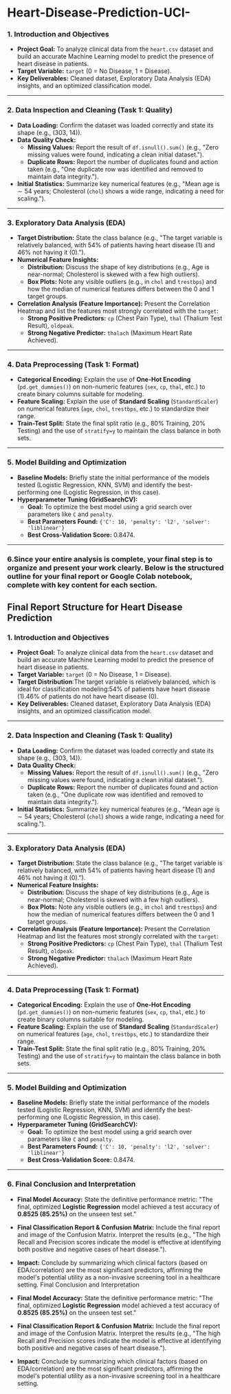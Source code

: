 # Heart-Disease-Prediction-UCI-

### 1. Introduction and Objectives

* **Project Goal:** To analyze clinical data from the `heart.csv` dataset and build an accurate Machine Learning model to predict the presence of heart disease in patients.
* **Target Variable:** `target` (0 = No Disease, 1 = Disease).
* **Key Deliverables:** Cleaned dataset, Exploratory Data Analysis (EDA) insights, and an optimized classification model.

***

### 2. Data Inspection and Cleaning (Task 1: Quality)

* **Data Loading:** Confirm the dataset was loaded correctly and state its shape (e.g., (303, 14)).
* **Data Quality Check:**
    * **Missing Values:** Report the result of `df.isnull().sum()` (e.g., "Zero missing values were found, indicating a clean initial dataset.").
    * **Duplicate Rows:** Report the number of duplicates found and action taken (e.g., "One duplicate row was identified and removed to maintain data integrity.").
* **Initial Statistics:** Summarize key numerical features (e.g., "Mean age is $\sim54$ years; Cholesterol (`chol`) shows a wide range, indicating a need for scaling.").

***

### 3. Exploratory Data Analysis (EDA)

* **Target Distribution:** State the class balance (e.g., "The target variable is relatively balanced, with $54\%$ of patients having heart disease (1) and $46\%$ not having it (0).").
* **Numerical Feature Insights:**
    * **Distribution:** Discuss the shape of key distributions (e.g., Age is near-normal; Cholesterol is skewed with a few high outliers).
    * **Box Plots:** Note any visible outliers (e.g., in `chol` and `trestbps`) and how the median of numerical features differs between the $0$ and $1$ target groups.
* **Correlation Analysis (Feature Importance):** Present the Correlation Heatmap and list the features most strongly correlated with the `target`:
    * **Strong Positive Predictors:** `cp` (Chest Pain Type), `thal` (Thalium Test Result), `oldpeak`.
    * **Strong Negative Predictor:** `thalach` (Maximum Heart Rate Achieved).

***

### 4. Data Preprocessing (Task 1: Format)

* **Categorical Encoding:** Explain the use of **One-Hot Encoding** (`pd.get_dummies()`) on non-numeric features (`sex`, `cp`, `thal`, etc.) to create binary columns suitable for modeling.
* **Feature Scaling:** Explain the use of **Standard Scaling** (`StandardScaler`) on numerical features (`age`, `chol`, `trestbps`, etc.) to standardize their range.
* **Train-Test Split:** State the final split ratio (e.g., $80\%$ Training, $20\%$ Testing) and the use of `stratify=y` to maintain the class balance in both sets.

***

### 5. Model Building and Optimization

* **Baseline Models:** Briefly state the initial performance of the models tested (Logistic Regression, KNN, SVM) and identify the best-performing one (Logistic Regression, in this case).
* **Hyperparameter Tuning (GridSearchCV):**
    * **Goal:** To optimize the best model using a grid search over parameters like `C` and `penalty`.
    * **Best Parameters Found:** `{'C': 10, 'penalty': 'l2', 'solver': 'liblinear'}`
    * **Best Cross-Validation Score:** $0.8474$.

***

### 6.Since your entire analysis is complete, your final step is to organize and present your work clearly. Below is the structured outline for your final report or Google Colab notebook, complete with key content for each section.

## Final Report Structure for Heart Disease Prediction

### 1. Introduction and Objectives

* **Project Goal:** To analyze clinical data from the `heart.csv` dataset and build an accurate Machine Learning model to predict the presence of heart disease in patients.
* **Target Variable:** `target` (0 = No Disease, 1 = Disease).
* **Target Distribution**:The target variable is relatively balanced, which is ideal for classification modeling:$54\%$ of patients have heart disease ($1$).$46\%$ of patients do not have heart disease ($0$).
* **Key Deliverables:** Cleaned dataset, Exploratory Data Analysis (EDA) insights, and an optimized classification model.

***

### 2. Data Inspection and Cleaning (Task 1: Quality)

* **Data Loading:** Confirm the dataset was loaded correctly and state its shape (e.g., (303, 14)).
* **Data Quality Check:**
    * **Missing Values:** Report the result of `df.isnull().sum()` (e.g., "Zero missing values were found, indicating a clean initial dataset.").
    * **Duplicate Rows:** Report the number of duplicates found and action taken (e.g., "One duplicate row was identified and removed to maintain data integrity.").
* **Initial Statistics:** Summarize key numerical features (e.g., "Mean age is $\sim54$ years; Cholesterol (`chol`) shows a wide range, indicating a need for scaling.").

***

### 3. Exploratory Data Analysis (EDA)

* **Target Distribution:** State the class balance (e.g., "The target variable is relatively balanced, with $54\%$ of patients having heart disease (1) and $46\%$ not having it (0).").
* **Numerical Feature Insights:**
    * **Distribution:** Discuss the shape of key distributions (e.g., Age is near-normal; Cholesterol is skewed with a few high outliers).
    * **Box Plots:** Note any visible outliers (e.g., in `chol` and `trestbps`) and how the median of numerical features differs between the $0$ and $1$ target groups.
* **Correlation Analysis (Feature Importance):** Present the Correlation Heatmap and list the features most strongly correlated with the `target`:
    * **Strong Positive Predictors:** `cp` (Chest Pain Type), `thal` (Thalium Test Result), `oldpeak`.
    * **Strong Negative Predictor:** `thalach` (Maximum Heart Rate Achieved).

***

### 4. Data Preprocessing (Task 1: Format)

* **Categorical Encoding:** Explain the use of **One-Hot Encoding** (`pd.get_dummies()`) on non-numeric features (`sex`, `cp`, `thal`, etc.) to create binary columns suitable for modeling.
* **Feature Scaling:** Explain the use of **Standard Scaling** (`StandardScaler`) on numerical features (`age`, `chol`, `trestbps`, etc.) to standardize their range.
* **Train-Test Split:** State the final split ratio (e.g., $80\%$ Training, $20\%$ Testing) and the use of `stratify=y` to maintain the class balance in both sets.

***

### 5. Model Building and Optimization

* **Baseline Models:** Briefly state the initial performance of the models tested (Logistic Regression, KNN, SVM) and identify the best-performing one (Logistic Regression, in this case).
* **Hyperparameter Tuning (GridSearchCV):**
    * **Goal:** To optimize the best model using a grid search over parameters like `C` and `penalty`.
    * **Best Parameters Found:** `{'C': 10, 'penalty': 'l2', 'solver': 'liblinear'}`
    * **Best Cross-Validation Score:** $0.8474$.

***

### 6. Final Conclusion and Interpretation

* **Final Model Accuracy:** State the definitive performance metric: "The final, optimized **Logistic Regression** model achieved a test accuracy of **$0.8525$ (85.25%)** on the unseen test set."
* **Final Classification Report & Confusion Matrix:** Include the final report and image of the Confusion Matrix. Interpret the results (e.g., "The high Recall and Precision scores indicate the model is effective at identifying both positive and negative cases of heart disease.").
* **Impact:** Conclude by summarizing which clinical factors (based on EDA/correlation) are the most significant predictors, affirming the model's potential utility as a non-invasive screening tool in a healthcare setting. Final Conclusion and Interpretation

* **Final Model Accuracy:** State the definitive performance metric: "The final, optimized **Logistic Regression** model achieved a test accuracy of **$0.8525$ (85.25%)** on the unseen test set."
* **Final Classification Report & Confusion Matrix:** Include the final report and image of the Confusion Matrix. Interpret the results (e.g., "The high Recall and Precision scores indicate the model is effective at identifying both positive and negative cases of heart disease.").
* **Impact:** Conclude by summarizing which clinical factors (based on EDA/correlation) are the most significant predictors, affirming the model's potential utility as a non-invasive screening tool in a healthcare setting.
